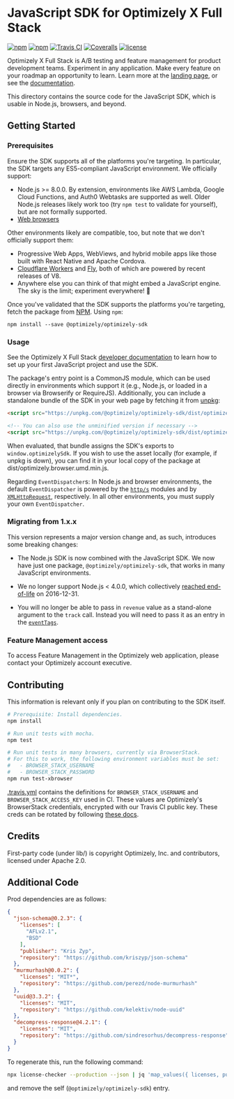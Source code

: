 # JavaScript SDK for Optimizely X Full Stack
[![npm](https://img.shields.io/npm/v/%40optimizely%2Foptimizely-sdk.svg)](https://www.npmjs.com/package/@optimizely/optimizely-sdk)
[![npm](https://img.shields.io/npm/dm/%40optimizely%2Foptimizely-sdk.svg)](https://www.npmjs.com/package/@optimizely/optimizely-sdk)
[![Travis CI](https://img.shields.io/travis/optimizely/javascript-sdk.svg)](https://travis-ci.org/optimizely/javascript-sdk)
[![Coveralls](https://img.shields.io/coveralls/optimizely/javascript-sdk.svg)](https://coveralls.io/github/optimizely/javascript-sdk)
[![license](https://img.shields.io/github/license/optimizely/javascript-sdk.svg)](https://choosealicense.com/licenses/apache-2.0/)


Optimizely X Full Stack is A/B testing and feature management for product development teams. Experiment in any application. Make every feature on your roadmap an opportunity to learn. Learn more at the [landing page](https://www.optimizely.com/products/full-stack/), or see the [documentation](https://docs.developers.optimizely.com/full-stack/docs).

This directory contains the source code for the JavaScript SDK, which is usable in Node.js, browsers, and beyond.

## Getting Started

### Prerequisites

Ensure the SDK supports all of the platforms you're targeting. In particular, the SDK targets any ES5-compliant JavaScript environment. We officially support:
- Node.js >= 8.0.0. By extension, environments like AWS Lambda, Google Cloud Functions, and Auth0 Webtasks are supported as well. Older Node.js releases likely work too (try `npm test` to validate for yourself), but are not formally supported.
- [Web browsers](https://caniuse.com/#feat=es5)

Other environments likely are compatible, too, but note that we don't officially support them:
- Progressive Web Apps, WebViews, and hybrid mobile apps like those built with React Native and Apache Cordova.
- [Cloudflare Workers](https://developers.cloudflare.com/workers/) and [Fly](https://fly.io/), both of which are powered by recent releases of V8.
- Anywhere else you can think of that might embed a JavaScript engine. The sky is the limit; experiment everywhere! 🚀

Once you've validated that the SDK supports the platforms you're targeting, fetch the package from [NPM](https://www.npmjs.com/package/@optimizely/optimizely-sdk). Using `npm`:

```
npm install --save @optimizely/optimizely-sdk
```

### Usage
See the Optimizely X Full Stack [developer documentation](http://developers.optimizely.com/server/reference/index.html) to learn how to set up your first JavaScript project and use the SDK.

The package's entry point is a CommonJS module, which can be used directly in environments which support it (e.g., Node.js, or loaded in a browser via Browserify or RequireJS). Additionally, you can include a standalone bundle of the SDK in your web page by fetching it from [unpkg](https://unpkg.com/):

```html
<script src="https://unpkg.com/@optimizely/optimizely-sdk/dist/optimizely.browser.umd.min.js"></script>

<!-- You can also use the unminified version if necessary -->
<script src="https://unpkg.com/@optimizely/optimizely-sdk/dist/optimizely.browser.umd.js"></script>
```

When evaluated, that bundle assigns the SDK's exports to `window.optimizelySdk`. If you wish to use the asset locally (for example, if unpkg is down), you can find it in your local copy of the package at dist/optimizely.browser.umd.min.js.

Regarding `EventDispatcher`s: In Node.js and browser environments, the default `EventDispatcher` is powered by the [`http/s`](https://nodejs.org/api/http.html) modules and by [`XMLHttpRequest`](https://developer.mozilla.org/en-US/docs/Web/API/XMLHttpRequest#Browser_compatibility), respectively. In all other environments, you must supply your own `EventDispatcher`.

### Migrating from 1.x.x

This version represents a major version change and, as such, introduces some breaking changes:

- The Node.js SDK is now combined with the JavaScript SDK. We now have just one package, `@optimizely/optimizely-sdk`, that works in many JavaScript environments.

- We no longer support Node.js < 4.0.0, which collectively [reached end-of-life](https://github.com/nodejs/Release#end-of-life-releases) on 2016-12-31.

- You will no longer be able to pass in `revenue` value as a stand-alone argument to the `track` call. Instead you will need to pass it as an entry in the [`eventTags`](https://developers.optimizely.com/x/solutions/sdks/reference/index.html?language=javascript#event-tags).

### Feature Management access

To access Feature Management in the Optimizely web application, please contact your Optimizely account executive.

## Contributing
This information is relevant only if you plan on contributing to the SDK itself.

```sh
# Prerequisite: Install dependencies.
npm install

# Run unit tests with mocha.
npm test

# Run unit tests in many browsers, currently via BrowserStack.
# For this to work, the following environment variables must be set:
#   - BROWSER_STACK_USERNAME
#   - BROWSER_STACK_PASSWORD
npm run test-xbrowser
```

[.travis.yml](/.travis.yml) contains the definitions for `BROWSER_STACK_USERNAME` and `BROWSER_STACK_ACCESS_KEY` used in CI. These values are Optimizely's BrowserStack credentials, encrypted with our Travis CI public key. These creds can be rotated by following [these docs](https://docs.travis-ci.com/user/environment-variables/#Defining-encrypted-variables-in-.travis.yml).

## Credits

First-party code (under lib/) is copyright Optimizely, Inc. and contributors, licensed under Apache 2.0.

## Additional Code

Prod dependencies are as follows:

```json
{
  "json-schema@0.2.3": {
    "licenses": [
      "AFLv2.1",
      "BSD"
    ],
    "publisher": "Kris Zyp",
    "repository": "https://github.com/kriszyp/json-schema"
  },
  "murmurhash@0.0.2": {
    "licenses": "MIT*",
    "repository": "https://github.com/perezd/node-murmurhash"
  },
  "uuid@3.3.2": {
    "licenses": "MIT",
    "repository": "https://github.com/kelektiv/node-uuid"
  },
  "decompress-response@4.2.1": {
    "licenses": "MIT",
    "repository": "https://github.com/sindresorhus/decompress-response"
  }
}
```

To regenerate this, run the following command:

```sh
npx license-checker --production --json | jq 'map_values({ licenses, publisher, repository }) | del(.[][] | nulls)'
```

and remove the self (`@optimizely/optimizely-sdk`) entry.
